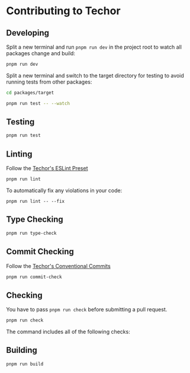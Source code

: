 # Contributing to Techor

## Developing
Split a new terminal and run `pnpm run dev` in the project root to watch all packages change and build:
```bash
pnpm run dev
```
Split a new terminal and switch to the target directory for testing to avoid running tests from other packages:
```bash
cd packages/target
```
```bash
pnpm run test -- --watch
```

## Testing
```bash
pnpm run test
```

## Linting
Follow the [Techor's ESLint Preset](https://github.com/techor-dev/techor/tree/beta/packages/eslint-config)
```bash
pnpm run lint
```

To automatically fix any violations in your code:
```
pnpm run lint -- --fix
```

## Type Checking
```bash
pnpm run type-check
```

## Commit Checking
Follow the [Techor's Conventional Commits](https://github.com/techor-dev/techor/tree/beta/packages/conventional-commits)
```bash
pnpm run commit-check
```

## Checking
You have to pass `pnpm run check` before submitting a pull request.
```bash
pnpm run check
```
The command includes all of the following checks:

## Building
```
pnpm run build
```
